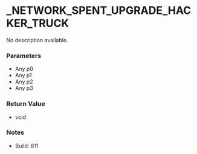 # _NETWORK_SPENT_UPGRADE_HACKER_TRUCK

No description available.

### Parameters
* Any p0
* Any p1
* Any p2
* Any p3

### Return Value
* void

### Notes
* Build: 811

